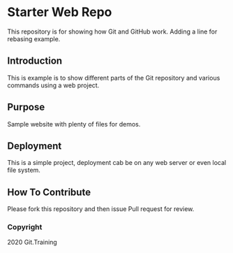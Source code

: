 # Starter Web Repo

This repository is for showing how Git and GitHub work.
Adding a line for rebasing example.

## Introduction

This is example is to show different parts of the Git repository
and various commands using a web project.

## Purpose

Sample website with plenty of files for demos.

## Deployment

This is a simple project, deployment cab be
on any web server or even local file system.

## How To Contribute

Please fork this repository and then issue Pull request  for review.

### Copyright
2020 Git.Training